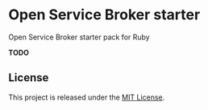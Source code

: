 # Open Service Broker starter

Open Service Broker starter pack for Ruby

**TODO**

## License

This project is released under the 
[MIT License](https://opensource.org/licenses/MIT).